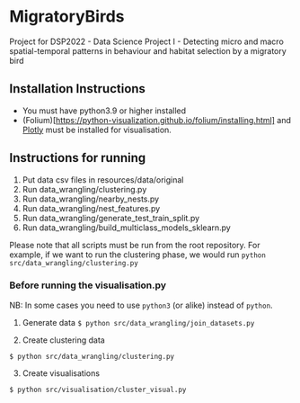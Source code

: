 # MigratoryBirds
Project for DSP2022 - Data Science Project I - Detecting micro and macro spatial-temporal patterns in behaviour and habitat selection by a migratory bird

## Installation Instructions

* You must have python3.9 or higher installed
* (Folium)[https://python-visualization.github.io/folium/installing.html] and [Plotly](https://plotly.com/python/getting-started/) must be installed for visualisation.


## Instructions for running

1. Put data csv files in resources/data/original
1. Run data\_wrangling/clustering.py
1. Run data\_wrangling/nearby\_nests.py
1. Run data\_wrangling/nest\_features.py
1. Run data\_wrangling/generate\_test\_train\_split.py
1. Run data\_wrangling/build\_multiclass\_models\_sklearn.py

Please note that all scripts must be run from the root repository. For example, if we want to run the clustering phase, we would run `python src/data_wrangling/clustering.py`

### Before running the visualisation.py

NB: In some cases you need to use `python3` (or alike) instead of `python`.

1. Generate data
`$ python src/data_wrangling/join_datasets.py`

2. Create clustering data

`$ python src/data_wrangling/clustering.py`

3. Create visualisations

`$ python src/visualisation/cluster_visual.py`
